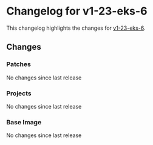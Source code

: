 # Changelog for v1-23-eks-6

This changelog highlights the changes for [v1-23-eks-6](https://github.com/aws/eks-distro/tree/v1-23-eks-6).

## Changes

### Patches
No changes since last release

### Projects
No changes since last release

### Base Image
No changes since last release

